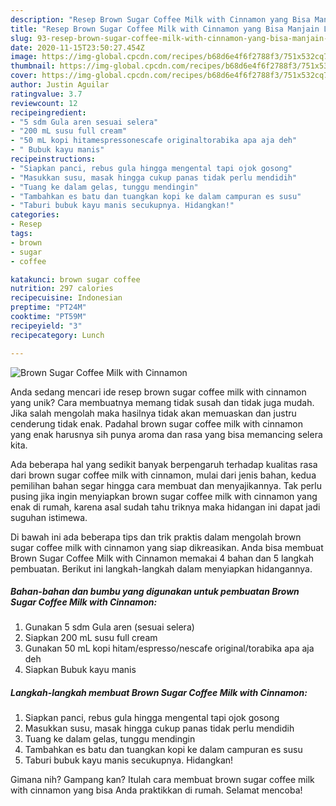 ```yaml
---
description: "Resep Brown Sugar Coffee Milk with Cinnamon yang Bisa Manjain Lidah"
title: "Resep Brown Sugar Coffee Milk with Cinnamon yang Bisa Manjain Lidah"
slug: 93-resep-brown-sugar-coffee-milk-with-cinnamon-yang-bisa-manjain-lidah
date: 2020-11-15T23:50:27.454Z
image: https://img-global.cpcdn.com/recipes/b68d6e4f6f2788f3/751x532cq70/brown-sugar-coffee-milk-with-cinnamon-foto-resep-utama.jpg
thumbnail: https://img-global.cpcdn.com/recipes/b68d6e4f6f2788f3/751x532cq70/brown-sugar-coffee-milk-with-cinnamon-foto-resep-utama.jpg
cover: https://img-global.cpcdn.com/recipes/b68d6e4f6f2788f3/751x532cq70/brown-sugar-coffee-milk-with-cinnamon-foto-resep-utama.jpg
author: Justin Aguilar
ratingvalue: 3.7
reviewcount: 12
recipeingredient:
- "5 sdm Gula aren sesuai selera"
- "200 mL susu full cream"
- "50 mL kopi hitamespressonescafe originaltorabika apa aja deh"
- " Bubuk kayu manis"
recipeinstructions:
- "Siapkan panci, rebus gula hingga mengental tapi ojok gosong"
- "Masukkan susu, masak hingga cukup panas tidak perlu mendidih"
- "Tuang ke dalam gelas, tunggu mendingin"
- "Tambahkan es batu dan tuangkan kopi ke dalam campuran es susu"
- "Taburi bubuk kayu manis secukupnya. Hidangkan!"
categories:
- Resep
tags:
- brown
- sugar
- coffee

katakunci: brown sugar coffee 
nutrition: 297 calories
recipecuisine: Indonesian
preptime: "PT24M"
cooktime: "PT59M"
recipeyield: "3"
recipecategory: Lunch

---
```



![Brown Sugar Coffee Milk with Cinnamon](https://img-global.cpcdn.com/recipes/b68d6e4f6f2788f3/751x532cq70/brown-sugar-coffee-milk-with-cinnamon-foto-resep-utama.jpg)

Anda sedang mencari ide resep brown sugar coffee milk with cinnamon yang unik? Cara membuatnya memang tidak susah dan tidak juga mudah. Jika salah mengolah maka hasilnya tidak akan memuaskan dan justru cenderung tidak enak. Padahal brown sugar coffee milk with cinnamon yang enak harusnya sih punya aroma dan rasa yang bisa memancing selera kita.



Ada beberapa hal yang sedikit banyak berpengaruh terhadap kualitas rasa dari brown sugar coffee milk with cinnamon, mulai dari jenis bahan, kedua pemilihan bahan segar hingga cara membuat dan menyajikannya. Tak perlu pusing jika ingin menyiapkan brown sugar coffee milk with cinnamon yang enak di rumah, karena asal sudah tahu triknya maka hidangan ini dapat jadi suguhan istimewa.


Di bawah ini ada beberapa tips dan trik praktis dalam mengolah brown sugar coffee milk with cinnamon yang siap dikreasikan. Anda bisa membuat Brown Sugar Coffee Milk with Cinnamon memakai 4 bahan dan 5 langkah pembuatan. Berikut ini langkah-langkah dalam menyiapkan hidangannya.

<!--inarticleads1-->

##### Bahan-bahan dan bumbu yang digunakan untuk pembuatan Brown Sugar Coffee Milk with Cinnamon:

1. Gunakan 5 sdm Gula aren (sesuai selera)
1. Siapkan 200 mL susu full cream
1. Gunakan 50 mL kopi hitam/espresso/nescafe original/torabika apa aja deh
1. Siapkan  Bubuk kayu manis




<!--inarticleads2-->

##### Langkah-langkah membuat Brown Sugar Coffee Milk with Cinnamon:

1. Siapkan panci, rebus gula hingga mengental tapi ojok gosong
1. Masukkan susu, masak hingga cukup panas tidak perlu mendidih
1. Tuang ke dalam gelas, tunggu mendingin
1. Tambahkan es batu dan tuangkan kopi ke dalam campuran es susu
1. Taburi bubuk kayu manis secukupnya. Hidangkan!




Gimana nih? Gampang kan? Itulah cara membuat brown sugar coffee milk with cinnamon yang bisa Anda praktikkan di rumah. Selamat mencoba!
